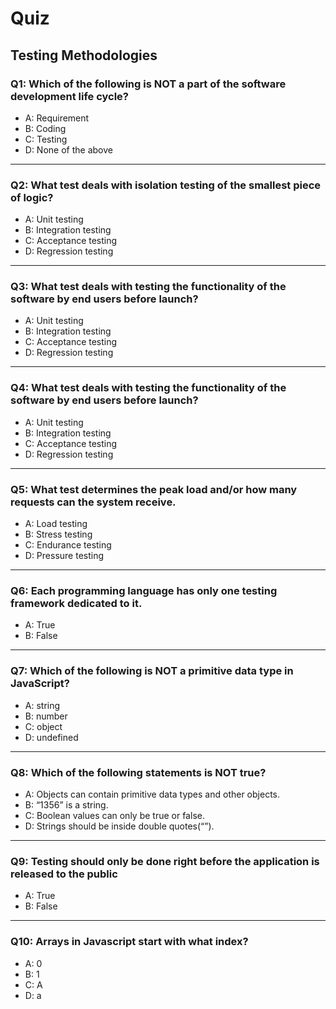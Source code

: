 # Quiz

## Testing Methodologies

### Q1: Which of the following is NOT a part of the software development life cycle?
- A: Requirement
- B: Coding
- C: Testing
- D: None of the above
---

### Q2: What test deals with isolation testing of the smallest piece of logic?
- A: Unit testing
- B: Integration testing
- C: Acceptance testing
- D: Regression testing
---

### Q3: What test deals with testing the functionality of the software by end users before launch?
- A: Unit testing
- B: Integration testing
- C: Acceptance testing
- D: Regression testing
---

### Q4: What test deals with testing the functionality of the software by end users before launch?
- A: Unit testing
- B: Integration testing
- C: Acceptance testing
- D: Regression testing
---

### Q5: What test determines the peak load and/or how many requests can the system receive.
- A: Load testing
- B: Stress testing
- C: Endurance testing
- D: Pressure testing 
---

### Q6: Each programming language has only one testing framework dedicated to it.
- A: True
- B: False
---

### Q7: Which of the following is NOT a primitive data type in JavaScript?
- A: string
- B: number
- C: object
- D: undefined 
---

### Q8: Which of the following statements is NOT true?
- A: Objects can contain primitive data types and other objects.
- B: “1356” is a string.
- C: Boolean values can only be true or false.
- D: Strings should be inside double quotes(“”).
---

### Q9: Testing should only be done right before the application is released to the public
- A: True
- B: False
---

### Q10: Arrays in Javascript start with what index?
- A: 0
- B: 1
- C: A
- D: a
